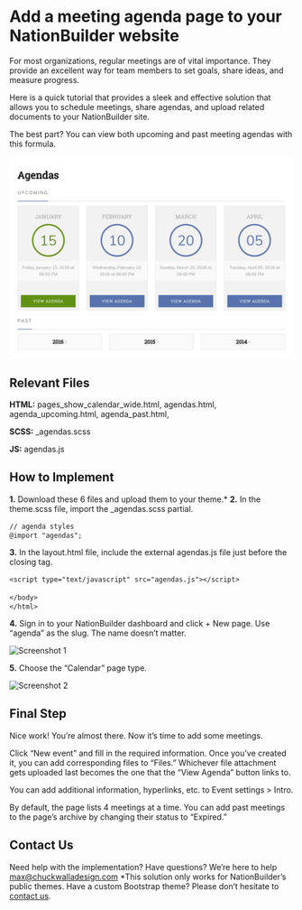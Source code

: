 # Add a meeting agenda page to your NationBuilder website
For most organizations, regular meetings are of vital importance. They provide an excellent way for team members to set goals, share ideas, and measure progress.

Here is a quick tutorial that provides a sleek and effective solution that allows you to schedule meetings, share agendas, and upload related documents to your NationBuilder site.

The best part? You can view both upcoming and past meeting agendas with this formula.

![Agendas Example](/agendas-example.png?raw=true)

## Relevant Files
**HTML:** pages_show_calendar_wide.html, agendas.html, agenda_upcoming.html, agenda_past.html, 

**SCSS:** _agendas.scss

**JS:** agendas.js

## How to Implement
**1.** Download these 6 files and upload them to your theme.*
**2.** In the theme.scss file, import the _agendas.scss partial.
```
// agenda styles
@import "agendas";
```
**3.** In the layout.html file, include the external agendas.js file just before the closing </body> tag.
```
<script type="text/javascript" src="agendas.js"></script>

</body>
</html>
```
**4.** Sign in to your NationBuilder dashboard and click + New page. Use “agenda” as the slug. The name doesn’t matter.

![Screenshot 1](/blob/master/screenshot-1.png?raw=true)

**5.** Choose the “Calendar” page type.

![Screenshot 2](/blob/master/screenshot-2.png?raw=true)

## Final Step
Nice work! You’re almost there. Now it’s time to add some meetings.

Click “New event” and fill in the required information. Once you’ve created it, you can add corresponding files to “Files.” Whichever file attachment gets uploaded last becomes the one that the “View Agenda” button links to.

You can add additional information, hyperlinks, etc. to Event settings > Intro.

By default, the page lists 4 meetings at a time. You can add past meetings to the page’s archive by changing their status to “Expired.”

## Contact Us
Need help with the implementation? Have questions? We’re here to help [max@chuckwalladesign.com](mailto:max@chuckwalladesign.com)
*This solution only works for NationBuilder’s public themes. Have a custom Bootstrap theme? Please don’t hesitate to [contact us](mailto:max@chuckwalladesign.com).
